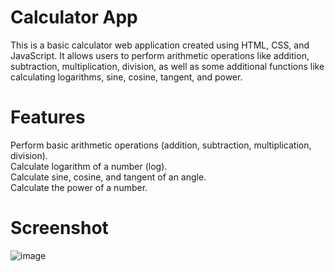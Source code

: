 # Calculator App
This is a basic calculator web application created using HTML, CSS, and JavaScript. It allows users to perform arithmetic operations like addition, subtraction, multiplication, division, as well as some additional functions like calculating logarithms, sine, cosine, tangent, and power.
# Features
Perform basic arithmetic operations (addition, subtraction, multiplication, division).<br>
Calculate logarithm of a number (log).<br>
Calculate sine, cosine, and tangent of an angle.<br>
Calculate the power of a number.
# Screenshot
![image](https://github.com/Thenmozhi-k/Calculator/assets/126195333/897908a0-5647-4d4b-8eb4-3f9f860db627)
